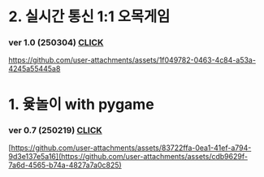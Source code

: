 # 2. 실시간 통신 1:1 오목게임
### ver 1.0 (250304) [CLICK](https://github.com/Owl-jun/mini_projects/tree/main/game_omok)

https://github.com/user-attachments/assets/1f049782-0463-4c84-a53a-4245a55445a8

# 1. 윷놀이 with pygame 
### ver 0.7 (250219) [CLICK](https://github.com/Owl-jun/mini_projects/tree/main/miniproject_yutnori)

[https://github.com/user-attachments/assets/83722ffa-0ea1-41ef-a794-9d3e137e5a16](https://github.com/user-attachments/assets/cdb9629f-7a6d-4565-b74a-4827a7a0c825)




